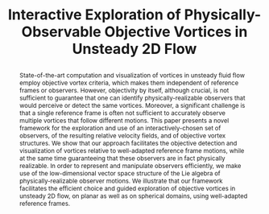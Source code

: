 ---
# this file is written in YAML http://docs.ansible.com/ansible/latest/YAMLSyntax.html
# all lines with a leading sharp are comments and will not be compiled
# longer blocks of text should start with a a leading > to escape all special characters

# URL handle for generated webpage
slug:       killinginteraction

#specifies layout to be used for page generation (do not modify)
layout:     publication

#publication title
title:      >
   Interactive Exploration of Physically-Observable Objective Vortices in Unsteady 2D Flow
   
#include in selected publications on front page (optional, delete line if not applicable)
display:	selected

#list all publication authors in correct order (please check the spelling is identical to your personal page)
authors:
 - Xingdi Zhang
 - Markus Hadwiger
 - Thomas Theußl
 - Peter Rautek
 
#insert publication venue (displayed on publication page)
venue:      >
   IEEE Transactions on Visualization and Computer Graphics, Vol.28, No.2 (Proceedings IEEE Visualization 2021), to appear
   
#insert short venue (displayed in box in publication list)
shortvenue: >
   IEEE Visualization 2021

#specify publication year
year:       2022

#insert abstract of publication
abstract:   >
   State-of-the-art computation and visualization of vortices in unsteady fluid flow employ objective vortex criteria, which makes them independent of reference frames or observers. However, objectivity by itself, although crucial, is not sufficient to guarantee that one can identify physically-realizable observers that would perceive or detect the same vortices. Moreover, a significant challenge is that a single reference frame is often not sufficient to accurately observe multiple vortices that follow different motions. This paper presents a novel framework for the exploration and use of an interactively-chosen set of observers, of the resulting relative velocity fields, and of objective vortex structures. We show that our approach facilitates the objective detection and visualization of vortices relative to well-adapted reference frame motions, while at the same time guaranteeing that these observers are in fact physically realizable. In order to represent and manipulate observers efficiently, we make use of the low-dimensional vector space structure of the Lie algebra of physically-realizable observer motions. We illustrate that our framework facilitates the efficient choice and guided exploration of objective vortices in unsteady 2D flow, on planar as well as on spherical domains, using well-adapted reference frames.
   
#link to hi-res teaser image of publication (please make sure the image is wide, e.g. aspect ratio between 4:2 and 4:1)
teaser:     './publications/2021_zhang_killinginteraction.jpg'
   
#link to smaller thumbnail image of publication (please make sure the aspect ratio is 3:2, suggested size is 150x100px)
thumbnail:  './publications/2021_zhang_thumbnail.png'

#link to publication video (optional): you can either upload the video to our website (insert local link) or host it on youtube or vimeo (in this case insert the youtube/vimeo link)
#video:      'https://vimeo.com/458350874'

#link to talk video (optional): you can either upload the video to our website (insert local link) or host it on youtube or vimeo (in this case insert the youtube/vimeo link)
#talk:       'https://www.youtube.com/watch?v=3WW2Bdg5tY8'

#link to publication pdf (optional)
#pdf:        './publications/2021_zhang_killinginteraction.pdf'

#link to appendix pdf (optional)
#pdfsupp:    './publications/2021_zhang_killinginteraction_appendixes.pdf'

#insert citation. please format citation by inserting <br> at line breaks, &nbsp;&nbsp; will insert a tab character to prettify the citation
citation:   >
  @article{Zhang2021KillingObserverInteraction,<br>
   &nbsp;&nbsp;title = {Interactive Exploration of Physically-Observable Objective Vortices in Unsteady 2D Flow},<br>
   &nbsp;&nbsp;author = {Zhang, Xingdi and Hadwiger, Markus and Theu{\ss}l, Thomas and Rautek, Peter},<br>
   &nbsp;&nbsp;journal = {IEEE Transactions on Visualization and Computer Graphics (Proceedings IEEE Visualization 2021)},<br>
   &nbsp;&nbsp;year = {2022}<br>
   &nbsp;&nbsp;volume = {28},<br>
   &nbsp;&nbsp;number = {2},<br>
   &nbsp;&nbsp;pages = {to appear}<br>
  }

#insert links to additional material for the publication (optional)
#links need a title, a URL and a type (this defines the link icon) which can be one of the following values: code, archive, files, slides or text (this is the default icon)
links: 
# - title: HQ Paper + Appendix
#   type:  pdf
#   url:   './publications/2020_rautek_killingsurfaces_with_appendixes_hq.pdf' 
# - title: Slides
#   type:  slides
#   url:   './publications/2020_rautek_killingsurfaces_slides.pdf'
# - title: Code
#   type:  github
#   url:   'https://github.com/vccvisualization/killingsurfaces'
 
---